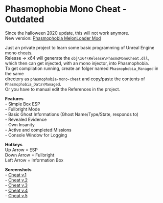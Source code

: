 # Phasmophobia Mono Cheat - Outdated

Since the halloween 2020 update, this will not work anymore.  
New version: [Phasmophobia MelonLoader Mod](https://github.com/Cr4nkSt4r/phasmophobia-melon-mod)

Just an private project to learn some basic programming of Unreal Engine mono cheats.  
Release -> x64 will generate the `obj\x64\Release\PhasmoMonoCheat.dll`,  
which then can get injected, with an mono injector, into Phasmophobia.  
To get compilation running, create an folger named `Phasmophobia_Managed` in the same  
directory as `phasmophobia-mono-cheat` and copy/paste the contents of `Phasmophobia_Data\Managed`.  
Or you have to manual edit the References in the project.


**Features**  
\- Simple Box ESP  
\- Fullbright Mode  
\- Basic Ghost Informations (Ghost Name/Type/State, responds to)  
\- Revealed Evidence  
\- Own Insanity  
\- Active and completed Missions  
\- Console Window for Logging


**Hotkeys**  
Up Arrow = ESP  
Down Arrow = Fullbright  
Left Arrow = Information Box


**Screenshots**  
\- [Cheat v.1](Images/v1.png)  
\- [Cheat v.2](Images/v2.png)  
\- [Cheat v.3](Images/v3.png)  
\- [Cheat v.4](Images/v4.png)  
\- [Cheat v.5](Images/v5.png)
